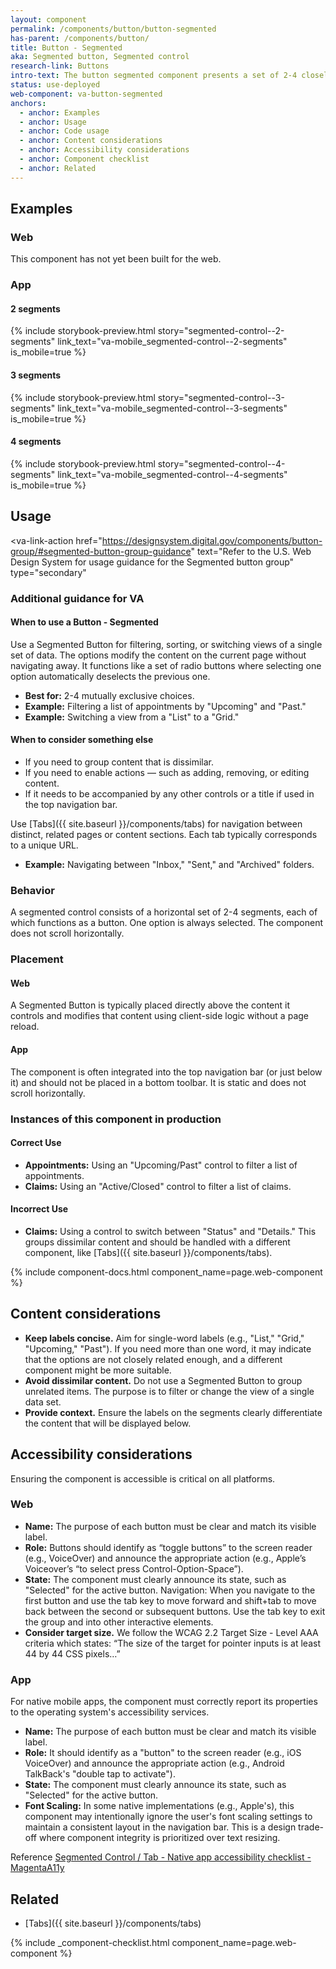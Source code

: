 ```yaml
---
layout: component
permalink: /components/button/button-segmented
has-parent: /components/button/
title: Button - Segmented
aka: Segmented button, Segmented control
research-link: Buttons
intro-text: The button segmented component presents a set of 2-4 closely related options or filters in a compact, horizontal container. It allows users to switch between different views or sort/filter a single set of content. One option is always active.
status: use-deployed
web-component: va-button-segmented
anchors:
  - anchor: Examples
  - anchor: Usage
  - anchor: Code usage
  - anchor: Content considerations
  - anchor: Accessibility considerations
  - anchor: Component checklist
  - anchor: Related
---
```


## Examples

### Web

This component has not yet been built for the web.

### App

#### 2 segments

{% include storybook-preview.html story="segmented-control--2-segments" link_text="va-mobile_segmented-control--2-segments" is_mobile=true %}

#### 3 segments

{% include storybook-preview.html story="segmented-control--3-segments" link_text="va-mobile_segmented-control--3-segments" is_mobile=true %}

#### 4 segments

{% include storybook-preview.html story="segmented-control--4-segments" link_text="va-mobile_segmented-control--4-segments" is_mobile=true %}

## Usage

<va-link-action
href="https://designsystem.digital.gov/components/button-group/#segmented-button-group-guidance"
text="Refer to the U.S. Web Design System for usage guidance for the Segmented button group"
type="secondary"
> </va-link-action>

### Additional guidance for VA

#### When to use a Button - Segmented

Use a Segmented Button for filtering, sorting, or switching views of a single set of data. The options modify the content on the current page without navigating away. It functions like a set of radio buttons where selecting one option automatically deselects the previous one.

* **Best for:** 2-4 mutually exclusive choices.
* **Example:** Filtering a list of appointments by "Upcoming" and "Past."
* **Example:** Switching a view from a "List" to a "Grid."

#### When to consider something else

* If you need to group content that is dissimilar.
* If you need to enable actions — such as adding, removing, or editing content.
* If it needs to be accompanied by any other controls or a title if used in the top navigation bar.

Use [Tabs]({{ site.baseurl }}/components/tabs) for navigation between distinct, related pages or content sections. Each tab typically corresponds to a unique URL.
* **Example:** Navigating between "Inbox," "Sent," and "Archived" folders.

### Behavior

A segmented control consists of a horizontal set of 2-4 segments, each of which functions as a button. One option is always selected. The component does not scroll horizontally.

### Placement

#### Web

A Segmented Button is typically placed directly above the content it controls and modifies that content using client-side logic without a page reload.

#### App

The component is often integrated into the top navigation bar (or just below it) and should not be placed in a bottom toolbar. It is static and does not scroll horizontally.

### Instances of this component in production

#### Correct Use

* **Appointments:** Using an "Upcoming/Past" control to filter a list of appointments.
* **Claims:** Using an "Active/Closed" control to filter a list of claims.

#### Incorrect Use

* **Claims:** Using a control to switch between "Status" and "Details." This groups dissimilar content and should be handled with a different component, like [Tabs]({{ site.baseurl }}/components/tabs).

{% include component-docs.html component_name=page.web-component %}

## Content considerations

* **Keep labels concise.** Aim for single-word labels (e.g., "List," "Grid," "Upcoming," "Past"). If you need more than one word, it may indicate that the options are not closely related enough, and a different component might be more suitable.
* **Avoid dissimilar content.** Do not use a Segmented Button to group unrelated items. The purpose is to filter or change the view of a single data set.
* **Provide context.** Ensure the labels on the segments clearly differentiate the content that will be displayed below.

## Accessibility considerations

Ensuring the component is accessible is critical on all platforms.

### Web

* **Name:** The purpose of each button must be clear and match its visible label.
* **Role:** Buttons should identify as “toggle buttons” to the screen reader (e.g., VoiceOver) and announce the appropriate action (e.g., Apple’s Voiceover’s “to select press Control-Option-Space”).
* **State:** The component must clearly announce its state, such as "Selected" for the active button.
Navigation: When you navigate to the first button and use the tab key to move forward and shift+tab to move back between the second or subsequent buttons. Use the tab key to exit the group and into other interactive elements.
* **Consider target size.** We follow the WCAG 2.2 Target Size - Level AAA criteria which states: “The size of the target for pointer inputs is at least 44 by 44 CSS pixels…”

### App

For native mobile apps, the component must correctly report its properties to the operating system's accessibility services. 

* **Name:** The purpose of each button must be clear and match its visible label.
* **Role:** It should identify as a "button" to the screen reader (e.g., iOS VoiceOver) and announce the appropriate action (e.g., Android TalkBack's "double tap to activate").
* **State:** The component must clearly announce its state, such as "Selected" for the active button.
* **Font Scaling:** In some native implementations (e.g., Apple's), this component may intentionally ignore the user's font scaling settings to maintain a consistent layout in the navigation bar. This is a design trade-off where component integrity is prioritized over text resizing.

Reference [Segmented Control / Tab - Native app accessibility checklist - MagentaA11y](https://www.magentaa11y.com/checklist-native/segmented-control/)

## Related
* [Tabs]({{ site.baseurl }}/components/tabs)

{% include _component-checklist.html component_name=page.web-component %}

